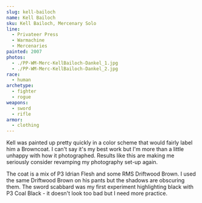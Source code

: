 ```yaml
---
slug: kell-bailoch
name: Kell Bailoch
sku: Kell Bailoch, Mercenary Solo
line:
  - Privateer Press
  - Warmachine
  - Mercenaries
painted: 2007
photos:
  - ./PP-WM-Merc-KellBailoch-Dankel_1.jpg
  - ./PP-WM-Merc-KellBailoch-Dankel_2.jpg
race:
  - human
archetype:
  - fighter
  - rogue
weapons:
  - sword
  - rifle
armor:
  - clothing
---
```


Kell was painted up pretty quickly in a color scheme that would fairly label him a Browncoat. I can't say it's my best work but I'm more than a little unhappy with how it photographed. Results like this are making me seriously consider revamping my photography set-up again.

The coat is a mix of P3 Idrian Flesh and some RMS Driftwood Brown. I used the same Driftwood Brown on his pants but the shadows are obscuring them. The sword scabbard was my first experiment highlighting black with P3 Coal Black - it doesn't look too bad but I need more practice.
